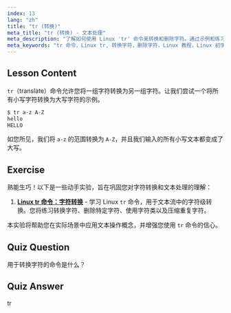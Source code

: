 ```yaml
---
index: 13
lang: "zh"
title: "tr (转换)"
meta_title: "tr (转换) - 文本处理"
meta_description: "了解如何使用 Linux 'tr' 命令来转换和删除字符。通过示例和练习理解字符转换。开始您的 Linux 之旅！"
meta_keywords: "tr 命令，Linux tr, 转换字符，删除字符，Linux 教程，Linux 初学者，Linux 指南"
---
```


## Lesson Content

`tr`（translate）命令允许您将一组字符转换为另一组字符。让我们尝试一个将所有小写字符转换为大写字符的示例。

```bash
$ tr a-z A-Z
hello
HELLO
```

如您所见，我们将 `a-z` 的范围转换为 `A-Z`，并且我们输入的所有小写文本都变成了大写。

## Exercise

熟能生巧！以下是一些动手实验，旨在巩固您对字符转换和文本处理的理解：

1. **[Linux tr 命令：字符转换](https://labex.io/zh/labs/linux-linux-tr-command-character-translating-219198)** - 学习 Linux `tr` 命令，用于文本流中的字符级转换。您将练习转换字符、删除特定字符、使用字符类以及压缩重复字符。

本实验将帮助您在实际场景中应用文本操作概念，并增强您使用 `tr` 命令的信心。

## Quiz Question

用于转换字符的命令是什么？

## Quiz Answer

tr

